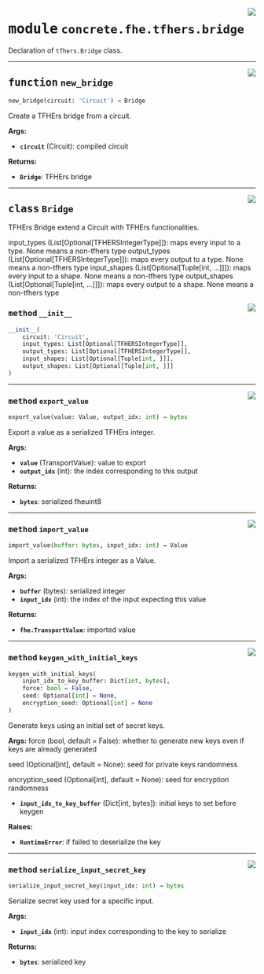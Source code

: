 <!-- markdownlint-disable -->

<a href="../../frontends/concrete-python/concrete/fhe/tfhers/bridge.py#L0"><img align="right" style="float:right;" src="https://img.shields.io/badge/-source-cccccc?style=flat-square"></a>

# <kbd>module</kbd> `concrete.fhe.tfhers.bridge`
Declaration of `tfhers.Bridge` class. 


---

<a href="../../frontends/concrete-python/concrete/fhe/tfhers/bridge.py#L244"><img align="right" style="float:right;" src="https://img.shields.io/badge/-source-cccccc?style=flat-square"></a>

## <kbd>function</kbd> `new_bridge`

```python
new_bridge(circuit: 'Circuit') → Bridge
```

Create a TFHErs bridge from a circuit. 



**Args:**
 
 - <b>`circuit`</b> (Circuit):  compiled circuit 



**Returns:**
 
 - <b>`Bridge`</b>:  TFHErs bridge 


---

<a href="../../frontends/concrete-python/concrete/fhe/tfhers/bridge.py#L16"><img align="right" style="float:right;" src="https://img.shields.io/badge/-source-cccccc?style=flat-square"></a>

## <kbd>class</kbd> `Bridge`
TFHErs Bridge extend a Circuit with TFHErs functionalities. 

input_types (List[Optional[TFHERSIntegerType]]): maps every input to a type. None means  a non-tfhers type output_types (List[Optional[TFHERSIntegerType]]): maps every output to a type. None means  a non-tfhers type input_shapes (List[Optional[Tuple[int, ...]]]): maps every input to a shape. None means  a non-tfhers type output_shapes (List[Optional[Tuple[int, ...]]]): maps every output to a shape. None means  a non-tfhers type 

<a href="../../frontends/concrete-python/concrete/fhe/tfhers/bridge.py#L35"><img align="right" style="float:right;" src="https://img.shields.io/badge/-source-cccccc?style=flat-square"></a>

### <kbd>method</kbd> `__init__`

```python
__init__(
    circuit: 'Circuit',
    input_types: List[Optional[TFHERSIntegerType]],
    output_types: List[Optional[TFHERSIntegerType]],
    input_shapes: List[Optional[Tuple[int, ]]],
    output_shapes: List[Optional[Tuple[int, ]]]
)
```








---

<a href="../../frontends/concrete-python/concrete/fhe/tfhers/bridge.py#L157"><img align="right" style="float:right;" src="https://img.shields.io/badge/-source-cccccc?style=flat-square"></a>

### <kbd>method</kbd> `export_value`

```python
export_value(value: Value, output_idx: int) → bytes
```

Export a value as a serialized TFHErs integer. 



**Args:**
 
 - <b>`value`</b> (TransportValue):  value to export 
 - <b>`output_idx`</b> (int):  the index corresponding to this output 



**Returns:**
 
 - <b>`bytes`</b>:  serialized fheuint8 

---

<a href="../../frontends/concrete-python/concrete/fhe/tfhers/bridge.py#L136"><img align="right" style="float:right;" src="https://img.shields.io/badge/-source-cccccc?style=flat-square"></a>

### <kbd>method</kbd> `import_value`

```python
import_value(buffer: bytes, input_idx: int) → Value
```

Import a serialized TFHErs integer as a Value. 



**Args:**
 
 - <b>`buffer`</b> (bytes):  serialized integer 
 - <b>`input_idx`</b> (int):  the index of the input expecting this value 



**Returns:**
 
 - <b>`fhe.TransportValue`</b>:  imported value 

---

<a href="../../frontends/concrete-python/concrete/fhe/tfhers/bridge.py#L194"><img align="right" style="float:right;" src="https://img.shields.io/badge/-source-cccccc?style=flat-square"></a>

### <kbd>method</kbd> `keygen_with_initial_keys`

```python
keygen_with_initial_keys(
    input_idx_to_key_buffer: Dict[int, bytes],
    force: bool = False,
    seed: Optional[int] = None,
    encryption_seed: Optional[int] = None
)
```

Generate keys using an initial set of secret keys. 



**Args:**
  force (bool, default = False):  whether to generate new keys even if keys are already generated 

 seed (Optional[int], default = None):  seed for private keys randomness 

 encryption_seed (Optional[int], default = None):  seed for encryption randomness 


 - <b>`input_idx_to_key_buffer`</b> (Dict[int, bytes]):  initial keys to set before keygen 



**Raises:**
 
 - <b>`RuntimeError`</b>:  if failed to deserialize the key 

---

<a href="../../frontends/concrete-python/concrete/fhe/tfhers/bridge.py#L177"><img align="right" style="float:right;" src="https://img.shields.io/badge/-source-cccccc?style=flat-square"></a>

### <kbd>method</kbd> `serialize_input_secret_key`

```python
serialize_input_secret_key(input_idx: int) → bytes
```

Serialize secret key used for a specific input. 



**Args:**
 
 - <b>`input_idx`</b> (int):  input index corresponding to the key to serialize 



**Returns:**
 
 - <b>`bytes`</b>:  serialized key 


